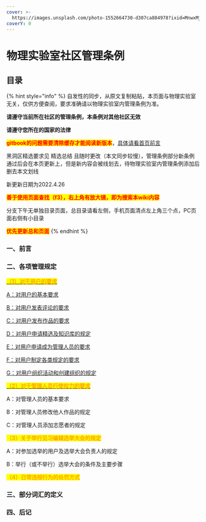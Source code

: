 ```yaml
---
cover: >-
  https://images.unsplash.com/photo-1552664730-d307ca884978?ixid=MnwxMjA3fDB8MHxwaG90by1wYWdlfHx8fGVufDB8fHx8&ixlib=rb-1.2.1&auto=format&fit=crop&w=2970&q=80
coverY: 0
---
```


# 物理实验室社区管理条例

## 目录

{% hint style="info" %}
自发性的同步，从原文复制粘贴，本页面与物理实验室无关，仅供方便查阅，要求准确请以物理实验室内管理条例为准。

**请遵守当前所在社区的管理条例，本条例对其他社区无效**

**请遵守您所在的国家的法律**

<mark style="color:red;">**gitbook的问题需要清除缓存才能阅读新版本**</mark>，[具体请看首页前言](https://ziyilingran.gitbook.io/first/)

黑洞区精选要求见 精选总结 且随时更改（本文同步较慢），管理条例部分新条例通过后会在本页更新上，但是新内容会被线划去，待物理实验室内管理条例添加后删去本文划线

新更新日期为2022.4.26

<mark style="color:red;">**善于使用页面查找（f3），右上角有放大镜，即为搜索本wiki内容**</mark>

分支下午无单独目录页面，总目录请看左侧，手机页面清点左上角三个点，PC页面右侧有小目录

<mark style="color:red;">**优先更新总和页面**</mark>
{% endhint %}

### 一、前言

### **二、各项管理规定**

****[<mark style="color:orange;">**（1）对于用户的要求**</mark>](er-ge-xiang-guan-li-gui-ding/1-dui-yu-pu-tong-yong-hu-de-yao-qiu/)<mark style="color:orange;">****</mark>

[A：对用户的基本要求](er-ge-xiang-guan-li-gui-ding/1-dui-yu-pu-tong-yong-hu-de-yao-qiu/a-dui-yong-hu-de-ji-ben-yao-qiu.md)

[B：对用户发表评论的要求](er-ge-xiang-guan-li-gui-ding/1-dui-yu-pu-tong-yong-hu-de-yao-qiu/b-dui-yong-hu-fa-biao-ping-lun-de-yao-qiu.md)

[C：对用户发布作品的要求](er-ge-xiang-guan-li-gui-ding/1-dui-yu-pu-tong-yong-hu-de-yao-qiu/c-dui-yong-hu-fa-bu-zuo-pin-de-yao-qiu.md)

[D：对用户申请精选及知识库的规定](er-ge-xiang-guan-li-gui-ding/1-dui-yu-pu-tong-yong-hu-de-yao-qiu/d-dui-yong-hu-shen-qing-jing-xuan-ji-zhi-shi-ku-de-gui-ding-gui-ding.md)

[E：对用户申请成为管理人员的要求](er-ge-xiang-guan-li-gui-ding/1-dui-yu-pu-tong-yong-hu-de-yao-qiu/e-dui-yong-hu-shen-qing-cheng-wei-guan-li-ren-yuan-de-yao-qiu.md)

[F：对用户制定各类规定的要求](er-ge-xiang-guan-li-gui-ding/1-dui-yu-pu-tong-yong-hu-de-yao-qiu/f-dui-yong-hu-zhi-ding-ge-lei-gui-ding-de-yao-qiu.md)

[G：对用户组织活动和创建组织的规定](er-ge-xiang-guan-li-gui-ding/1-dui-yu-pu-tong-yong-hu-de-yao-qiu/g-dui-yong-hu-zu-zhi-huo-dong-he-chuang-jian-zu-zhi-de-gui-ding.md)

<mark style="color:orange;">****</mark>[<mark style="color:orange;">**（2）对于管理人员行使权力的要求**</mark>](er-ge-xiang-guan-li-gui-ding/2-dui-yu-guan-li-ren-yuan-hang-shi-quan-li-de-yao-qiu.md)<mark style="color:orange;">****</mark>

A：对管理人员的基本要求

B：对管理人员修改他人作品的规定

C：对管理人员添加志愿者的规定

<mark style="color:orange;">**（3）关于举行见习编辑选举大会的规定**</mark>

A：对参加选举的用户及选举大会负责人的规定

B：举行（或不举行）选举大会的条件及主要步骤

<mark style="color:orange;">**（4）日常违规行为的处罚方式**</mark>

### 三、部分词汇的定义

### 四、后记
